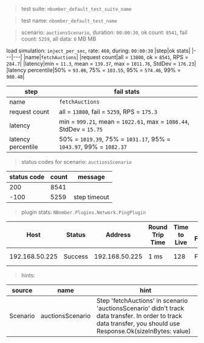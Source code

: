 > test suite: `nbomber_default_test_suite_name`

> test name: `nbomber_default_test_name`

> scenario: `auctionsScenario`, duration: `00:00:30`, ok count: `8541`, fail count: `5259`, all data: `0` MB MB

load simulation: `inject_per_sec`, rate: `460`, during: `00:00:30`
|step|ok stats|
|---|---|
|name|`fetchAuctions`|
|request count|all = `13800`, ok = `8541`, RPS = `284.7`|
|latency|min = `11.3`, mean = `139.37`, max = `1011.76`, StdDev = `176.23`|
|latency percentile|50% = `93.06`, 75% = `103.55`, 95% = `574.46`, 99% = `980.48`|

|step|fail stats|
|---|---|
|name|`fetchAuctions`|
|request count|all = `13800`, fail = `5259`, RPS = `175.3`|
|latency|min = `999.21`, mean = `1022.61`, max = `1086.44`, StdDev = `15.75`|
|latency percentile|50% = `1019.39`, 75% = `1031.17`, 95% = `1043.97`, 99% = `1082.37`|
> status codes for scenario: `auctionsScenario`

|status code|count|message|
|---|---|---|
|200|8541||
|-100|5259|step timeout|

> plugin stats: `NBomber.Plugins.Network.PingPlugin`

|Host|Status|Address|Round Trip Time|Time to Live|Don't Fragment|Buffer Size|
|---|---|---|---|---|---|---|
|192.168.50.225|Success|192.168.50.225|1 ms|128|False|32 bytes|

> hints:

|source|name|hint|
|---|---|---|
|Scenario|auctionsScenario|Step 'fetchAuctions' in scenario 'auctionsScenario' didn't track data transfer. In order to track data transfer, you should use Response.Ok(sizeInBytes: value)|
